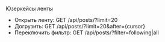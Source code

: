 Юзеркейсы ленты
- Открыть ленту: GET /api/posts/?limit=20
- Догрузить: GET /api/posts/?limit=20&after={cursor}
- Переключить фильтр: GET /api/posts/?filter=following|all
